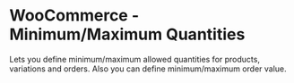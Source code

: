 # WooCommerce - Minimum/Maximum Quantities
Lets you define minimum/maximum allowed quantities for products, variations and orders. Also you can define minimum/maximum order value.
